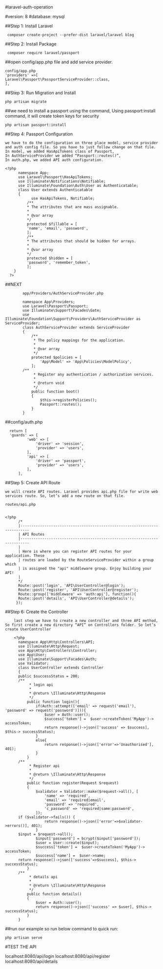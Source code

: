 #laravel-auth-operation 

#version:
         8
#database: 
        mysql

##Step 1: Install Laravel

     composer create-project --prefer-dist laravel/laravel blog
   
##Step 2: Install Package

     composer require laravel/passport
  
##open config/app.php file and add service provider.

    config/app.php
    'providers' =>[
    Laravel\Passport\PassportServiceProvider::class,
    ],

##Step 3: Run Migration and Install

    php artisan migrate

##we need to install a passport using the command, Using passport:install command, it will create token keys for security

    php artisan passport:install

##Step 4: Passport Configuration

    we have to do the configuration on three place model, service provider and auth config file. So you have to just follow change on that file.
    In model, we added HasApiTokens class of Passport,
    In AuthServiceProvider we added “Passport::routes()”,
    In auth.php, we added API auth configuration.
    
    <?php
          namespace App;
          use Laravel\Passport\HasApiTokens;
          use Illuminate\Notifications\Notifiable;
          use Illuminate\Foundation\Auth\User as Authenticatable;
          class User extends Authenticatable
          {
                use HasApiTokens, Notifiable;
              /**
              * The attributes that are mass assignable.
              *
              * @var array
              */
              protected $fillable = [
              'name', 'email', 'password',
              ];
              /**
              * The attributes that should be hidden for arrays.
              *
              * @var array
              */
              protected $hidden = [
              'password', 'remember_token',
              ];
        }
      ?>
   
##NEXT

            app/Providers/AuthServiceProvider.php

            namespace App\Providers;
            use Laravel\Passport\Passport; 
            use Illuminate\Support\Facades\Gate; 
            use Illuminate\Foundation\Support\Providers\AuthServiceProvider as ServiceProvider;
            class AuthServiceProvider extends ServiceProvider 
            { 
                /** 
                 * The policy mappings for the application. 
                 * 
                 * @var array 
                 */ 
                protected $policies = [ 
                    'App\Model' => 'App\Policies\ModelPolicy', 
                ];
            /** 
                 * Register any authentication / authorization services. 
                 * 
                 * @return void 
                 */ 
                public function boot() 
                { 
                    $this->registerPolicies(); 
                    Passport::routes(); 
                } 
            }


##config/auth.php

      return [
      'guards' => [ 
              'web' => [ 
                  'driver' => 'session', 
                  'provider' => 'users', 
              ], 
              'api' => [ 
                  'driver' => 'passport', 
                  'provider' => 'users', 
              ], 
          ],
    
    
##Step 5: Create API Route

    we will create API routes. Laravel provides api.php file for write web services route. So, let’s add a new route on that file.
    
    routes/api.php
    
    
    <?php
          /*
          |--------------------------------------------------------------------------
          | API Routes
          |--------------------------------------------------------------------------
          |
          | Here is where you can register API routes for your application. These
          | routes are loaded by the RouteServiceProvider within a group which
          | is assigned the "api" middleware group. Enjoy building your API!
          |
          */
          Route::post('login', 'API\UserController@login');
          Route::post('register', 'API\UserController@register');
          Route::group(['middleware' => 'auth:api'], function(){
          Route::post('details', 'API\UserController@details');
         });
         
         
   ##Step 6: Create the Controller
   
        last step we have to create a new controller and three API method, So first create a new directory “API” on Controllers folder. So let’s create UserController 
        
        <?php
          namespace App\Http\Controllers\API;
          use Illuminate\Http\Request; 
          use App\Http\Controllers\Controller; 
          use App\User; 
          use Illuminate\Support\Facades\Auth; 
          use Validator;
          class UserController extends Controller 
          {
          public $successStatus = 200;
          /** 
               * login api 
               * 
               * @return \Illuminate\Http\Response 
               */ 
              public function login(){ 
                  if(Auth::attempt(['email' => request('email'), 'password' => request('password')])){ 
                      $user = Auth::user(); 
                      $success['token'] =  $user->createToken('MyApp')-> accessToken; 
                      return response()->json(['success' => $success], $this-> successStatus); 
                  } 
                  else{ 
                      return response()->json(['error'=>'Unauthorised'], 401); 
                  } 
              }
          /** 
               * Register api 
               * 
               * @return \Illuminate\Http\Response 
               */ 
              public function register(Request $request) 
              { 
                  $validator = Validator::make($request->all(), [ 
                      'name' => 'required', 
                      'email' => 'required|email', 
                      'password' => 'required', 
                      'c_password' => 'required|same:password', 
                  ]);
          if ($validator->fails()) { 
                      return response()->json(['error'=>$validator->errors()], 401);            
                  }
          $input = $request->all(); 
                  $input['password'] = bcrypt($input['password']); 
                  $user = User::create($input); 
                  $success['token'] =  $user->createToken('MyApp')-> accessToken; 
                  $success['name'] =  $user->name;
          return response()->json(['success'=>$success], $this-> successStatus); 
              }
          /** 
               * details api 
               * 
               * @return \Illuminate\Http\Response 
               */ 
              public function details() 
              { 
                  $user = Auth::user(); 
                  return response()->json(['success' => $user], $this-> successStatus); 
              } 
          }
          
          
 ##run our example so run below command to quick run:
 
    php artisan serve
    
    
 #TEST THE API
 
 localhost:8080/api/login
 localhost:8080/api/register
 localhost:8080/api/details
 
 
 





